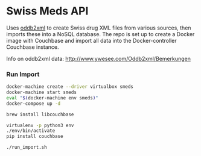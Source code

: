 Swiss Meds API
==============

Uses [oddb2xml]() to create Swiss drug XML files from various sources, then imports these into a NoSQL database.
The repo is set up to create a Docker image with Couchbase and import all data into the Docker-controller Couchbase instance.

Info on oddb2xml data: <http://www.ywesee.com/Oddb2xml/Bemerkungen>


### Run Import

```bash
docker-machine create --driver virtualbox smeds
docker-machine start smeds
eval "$(docker-machine env smeds)"
docker-compose up -d

brew install libcouchbase

virtualenv -p python3 env
./env/bin/activate
pip install couchbase

./run_import.sh
```
